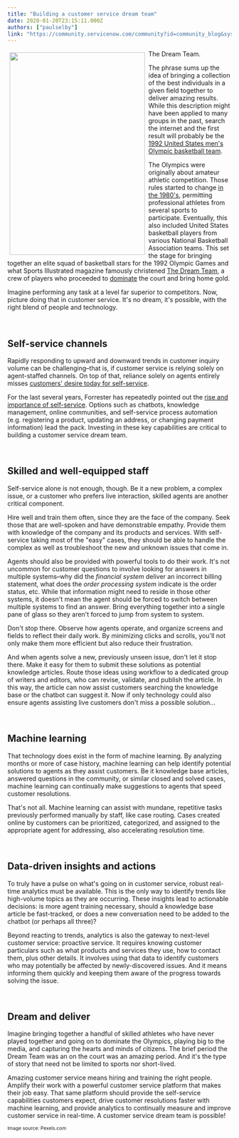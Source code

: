 ```yaml
---
title: "Building a customer service dream team"
date: 2020-01-20T23:15:11.000Z
authors: ["paulselby"]
link: "https://community.servicenow.com/community?id=community_blog&sys_id=81f4c598dbee84504819fb24399619bd"
---
```

<p><img class="wp-image-4442" style="padding: 5px;" src="https://insightsincustomerservice.files.wordpress.com/2020/01/photo-of-people-holding-each-other-s-hands-3184423.jpg" alt="" width="304" height="455" align="left" />The Dream Team.</p>

<p>The phrase sums up the idea of bringing a collection of the best individuals in a given field together to deliver amazing results. While this description might have been applied to many groups in the past, search the internet and the first result will probably be the <a href="https://en.wikipedia.org/wiki/1992_United_States_men%27s_Olympic_basketball_team" target="_blank" rel="noopener noreferrer nofollow">1992 United States men&#39;s Olympic basketball team</a>.</p>

<p>The Olympics were originally about amateur athletic competition. Those rules started to change <a href="https://www.elitedaily.com/p/can-professional-athletes-compete-in-the-olympics-heres-the-deal-8120567" target="_blank" rel="noopener noreferrer nofollow">in the 1980&#39;s</a>, permitting professional athletes from several sports to participate. Eventually, this also included United States basketball players from various National Basketball Association teams. This set the stage for bringing together an elite squad of basketball stars for the 1992 Olympic Games and what Sports Illustrated magazine famously christened <a href="https://www.si.com/nba/2012/06/21/21-01992-dream-team-classic-photos" target="_blank" rel="noopener noreferrer nofollow">The Dream Team</a>, a crew of players who proceeded to <a href="https://en.wikipedia.org/wiki/1992_United_States_men%27s_Olympic_basketball_team#Olympics_results" target="_blank" rel="noopener noreferrer nofollow">dominate</a> the court and bring home gold.</p>

<p>Imagine performing any task at a level far superior to competitors. Now, picture doing that in customer service. It&#39;s no dream, it&#39;s possible, with the right blend of people and technology.</p>

<p> </p>

<h2>Self-service channels</h2>

<p>Rapidly responding to upward and downward trends in customer inquiry volume can be challenging–that is, if customer service is relying solely on agent-staffed channels. On top of that, reliance solely on agents entirely misses <a href="https://www.forbes.com/sites/micahsolomon/2018/05/07/how-to-deliver-exceptional-self-service-customer-experience-design-principles-and-common-sense-tips/#75074c0a4a4f" target="_blank" rel="noopener noreferrer nofollow">customers&#39; desire today for self-service</a>.</p>

<p>For the last several years, Forrester has repeatedly pointed out the <a href="https://go.forrester.com/blogs/the-three-megatrends-for-customer-service-in-2020/" target="_blank" rel="noopener noreferrer nofollow">rise and importance of self-service</a>. Options such as chatbots, knowledge management, online communities, and self-service process automation (e.g. registering a product, updating an address, or changing payment information) lead the pack. Investing in these key capabilities are critical to building a customer service dream team.</p>

<p> </p>

<h2>Skilled and well-equipped staff</h2>

<p>Self-service alone is not enough, though. Be it a new problem, a complex issue, or a customer who prefers live interaction, skilled agents are another critical component.</p>

<p>Hire well and train them often, since they are the face of the company. Seek those that are well-spoken and have demonstrable empathy. Provide them with knowledge of the company and its products and services. With self-service taking most of the &#34;easy&#34; cases, they should be able to handle the complex as well as troubleshoot the new and unknown issues that come in.</p>

<p>Agents should also be provided with powerful tools to do their work. It&#39;s not uncommon for customer questions to involve looking for answers in multiple systems–why did the <em>financial system</em> deliver an incorrect billing statement, what does the <em>order processing system</em> indicate is the order status, etc. While that information might need to reside in those other systems, it doesn&#39;t mean the agent should be forced to switch between multiple systems to find an answer. Bring everything together into a single pane of glass so they aren&#39;t forced to jump from system to system.</p>

<p>Don&#39;t stop there. Observe how agents operate, and organize screens and fields to reflect their daily work. By minimizing clicks and scrolls, you&#39;ll not only make them more efficient but also reduce their frustration.</p>

<p>And when agents solve a new, previously unseen issue, don&#39;t let it stop there. Make it easy for them to submit these solutions as potential knowledge articles. Route those ideas using workflow to a dedicated group of writers and editors, who can revise, validate, and publish the article. In this way, the article can now assist customers searching the knowledge base or the chatbot can suggest it. Now if only technology could also ensure agents assisting live customers don&#39;t miss a possible solution...</p>

<p> </p>

<h2>Machine learning</h2>

<p>That technology does exist in the form of machine learning. By analyzing months or more of case history, machine learning can help identify potential solutions to agents as they assist customers. Be it knowledge base articles, answered questions in the community, or similar closed and solved cases, machine learning can continually make suggestions to agents that speed customer resolutions.</p>

<p>That&#39;s not all. Machine learning can assist with mundane, repetitive tasks previously performed manually by staff, like case routing. Cases created online by customers can be prioritized, categorized, and assigned to the appropriate agent for addressing, also accelerating resolution time.</p>

<p> </p>

<h2>Data-driven insights and actions</h2>

<p>To truly have a pulse on what&#39;s going on in customer service, robust real-time analytics must be available. This is the only way to identify trends like high-volume topics as they are occurring. These insights lead to actionable decisions: is more agent training necessary, should a knowledge base article be fast-tracked, or does a new conversation need to be added to the chatbot (or perhaps all three)?</p>

<p>Beyond reacting to trends, analytics is also the gateway to next-level customer service: proactive service. It requires knowing customer particulars such as what products and services they use, how to contact them, plus other details. It involves using that data to identify customers who may potentially be affected by newly-discovered issues. And it means informing them quickly and keeping them aware of the progress towards solving the issue.</p>

<p> </p>

<h2>Dream and deliver</h2>

<p>Imagine bringing together a handful of skilled athletes who have never played together and going on to dominate the Olympics, playing big to the media, and capturing the hearts and minds of citizens. The brief period the Dream Team was an on the court was an amazing period. And it&#39;s the type of story that need not be limited to sports nor short-lived.</p>

<p>Amazing customer service means hiring and training the right people. Amplify their work with a powerful customer service platform that makes their job easy. That same platform should provide the self-service capabilities customers expect, drive customer resolutions faster with machine learning, and provide analytics to continually measure and improve customer service in real-time. A customer service dream team is possible!</p>
<p><span style="font-size: 8pt;">Image source: Pexels.com</span></p>
